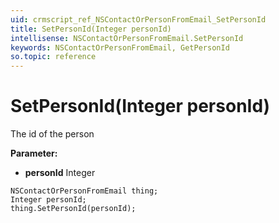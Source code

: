 ```yaml
---
uid: crmscript_ref_NSContactOrPersonFromEmail_SetPersonId
title: SetPersonId(Integer personId)
intellisense: NSContactOrPersonFromEmail.SetPersonId
keywords: NSContactOrPersonFromEmail, GetPersonId
so.topic: reference
---
```


# SetPersonId(Integer personId)

The id of the person

**Parameter:** 
* **personId** Integer

```crmscript
NSContactOrPersonFromEmail thing;
Integer personId;
thing.SetPersonId(personId);
```


